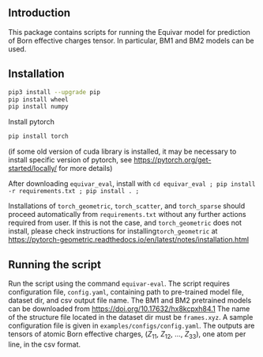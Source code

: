 ## Introduction

This package contains scripts for running the Equivar model for prediction of Born effective charges tensor. In particular, BM1 and BM2 models can be used. 

## Installation

```sh
pip3 install --upgrade pip
pip install wheel
pip install numpy
```

Install pytorch
```sh
pip install torch
```
(if some old version of cuda library is installed, it may be necessary to install specific version of pytorch, see https://pytorch.org/get-started/locally/ for more details)

After downloading `equivar_eval`, install with
`cd equivar_eval ; pip install -r requirements.txt ; pip install . ;`

Installations of `torch_geometric`, `torch_scatter`, and `torch_sparse` should proceed automatically from `requirements.txt` without any further actions required from user. If this is not the case, and `torch_geometric` does not install, please check instructions for installing`torch_geometric` at https://pytorch-geometric.readthedocs.io/en/latest/notes/installation.html

## Running the script
Run the script using the command `equivar-eval`.
The script requires configuration file, `config.yaml`, containing path to pre-trained model file, dataset dir, and csv output file name. 
The BM1 and BM2 pretrained models can be downloaded from https://doi.org/10.17632/hx8kcpxh84.1
The name of the structure file located in the dataset dir must be `frames.xyz`.
A sample configuration file is given in `examples/configs/config.yaml`.
The outputs are tensors of atomic Born effective charges, ($Z_{11}$, $Z_{12}$, $\ldots$, $Z_{33}$), one atom per line, in the csv format.
